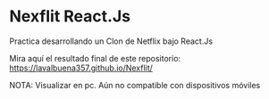 # Nexflit React.Js

Practica desarrollando un Clon de Netflix bajo React.Js

Mira aquí el resultado final de este repositorio: https://lavalbuena357.github.io/Nexflit/

NOTA: Visualizar en pc. Aún no compatible con dispositivos móviles
